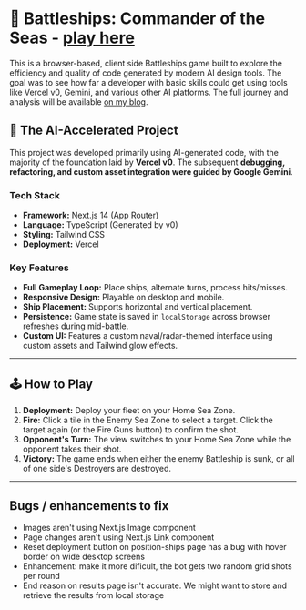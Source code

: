 # 🚢 Battleships: Commander of the Seas - [play here](https://battleships-commander-of-the-seas.vercel.app/)

This is a browser-based, client side Battleships game built to explore the efficiency and quality of code generated by modern AI design tools. The goal was to see how far a developer with basic skills could get using tools like Vercel v0, Gemini, and various other AI platforms. The full journey and analysis will be available [on my blog](https://my-web-dev-blog.vercel.app/).

## 🚀 The AI-Accelerated Project

This project was developed primarily using AI-generated code, with the majority of the foundation laid by **Vercel v0**. The subsequent **debugging, refactoring, and custom asset integration were guided by Google Gemini**.

### Tech Stack

* **Framework:** Next.js 14 (App Router)
* **Language:** TypeScript (Generated by v0)
* **Styling:** Tailwind CSS
* **Deployment:** Vercel

### Key Features

* **Full Gameplay Loop:** Place ships, alternate turns, process hits/misses.
* **Responsive Design:** Playable on desktop and mobile.
* **Ship Placement:** Supports horizontal and vertical placement.
* **Persistence:** Game state is saved in `localStorage` across browser refreshes during mid-battle.
* **Custom UI:** Features a custom naval/radar-themed interface using custom assets and Tailwind glow effects.

---

## 🕹️ How to Play

1.  **Deployment:** Deploy your fleet on your Home Sea Zone.
2.  **Fire:** Click a tile in the Enemy Sea Zone to select a target. Click the target again (or the Fire Guns button) to confirm the shot.
3.  **Opponent's Turn:** The view switches to your Home Sea Zone while the opponent takes their shot.
4.  **Victory:** The game ends when either the enemy Battleship is sunk, or all of one side's Destroyers are destroyed.

---

## Bugs / enhancements to fix

* Images aren't using Next.js Image component 
* Page changes aren't using Next.js Link component
* Reset deployment button on position-ships page has a bug with hover border on wide desktop screens
* Enhancement: make it more dificult, the bot gets two random grid shots per round
* End reason on results page isn't accurate. We might want to store and retrieve the results from local storage
